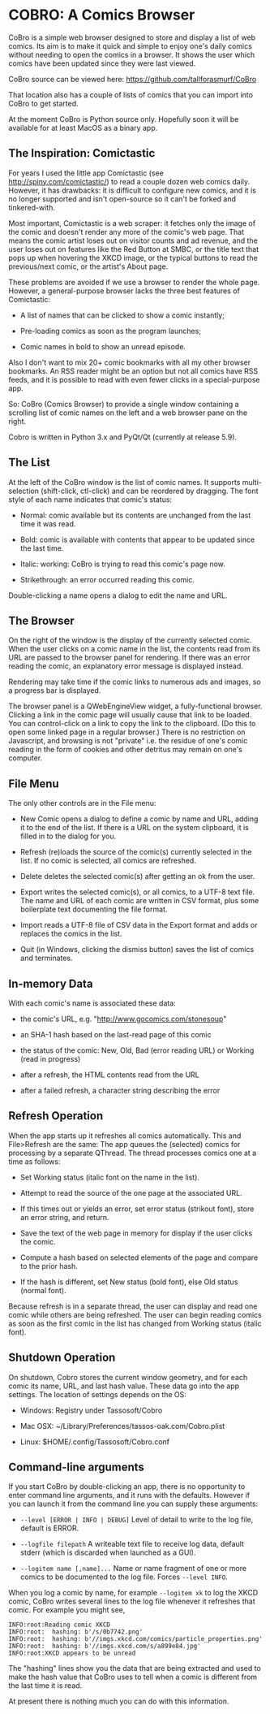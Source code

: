COBRO: A Comics Browser
=======================

CoBro is a simple web browser designed to store and display a list of web comics. Its aim is to make it quick and simple to enjoy one's daily comics without needing to open the comics in a browser. It shows the user which comics have been updated since they were last viewed.

CoBro source can be viewed here: https://github.com/tallforasmurf/CoBro

That location also has a couple of lists of comics that you can import into CoBro to get started.

At the moment CoBro is Python source only. Hopefully soon it will be available for at least MacOS as a binary app.

The Inspiration: Comictastic
----------------------------

For years I used the little app Comictastic (see http://spiny.com/comictastic/) to read a couple dozen web comics daily. However, it has drawbacks: it is difficult to configure new comics, and it is no longer supported and isn't open-source so it can't be forked and tinkered-with.

Most important, Comictastic is a web scraper: it fetches only the image of the comic and doesn't render any more of the comic's web page. That means the comic artist loses out on visitor counts and ad revenue, and the user loses out on features like the Red Button at SMBC, or the title text that pops up when hovering the XKCD image, or the typical buttons to read the previous/next comic, or the artist's About page.

These problems are avoided if we use a browser to render the whole page. However, a general-purpose browser lacks the three best features of Comictastic:

* A list of names that can be clicked to show a comic instantly;

* Pre-loading comics as soon as the program launches;

* Comic names in bold to show an unread episode.

Also I don't want to mix 20+ comic bookmarks with all my other browser bookmarks. An RSS reader might be an option but not all comics have RSS feeds, and it is possible to read with even fewer clicks in a special-purpose app.

So: CoBro (Comics Browser) to provide a single window containing a scrolling list of comic names on the left and a web browser pane on the right.

Cobro is written in Python 3.x and PyQt/Qt (currently at release 5.9).

The List
--------

At the left of the CoBro window is the list of comic names. It supports multi-selection (shift-click, ctl-click) and can be reordered by dragging. The font style of each name indicates that comic's status:

* Normal: comic available but its contents are unchanged from the last time it was read.

* Bold: comic is available with contents that appear to be updated since the last time.

* Italic: working: CoBro is trying to read this comic's page now.

* Strikethrough: an error occurred reading this comic.

Double-clicking a name opens a dialog to edit the name and URL.

The Browser
-----------

On the right of the window is the display of the currently selected comic. When the user clicks on a comic name in the list, the contents read from its URL are passed to the browser panel for rendering. If there was an error reading the comic, an explanatory error message is displayed instead.

Rendering may take time if the comic links to numerous ads and images, so a progress bar is displayed.

The browser panel is a QWebEngineView widget, a fully-functional browser. Clicking a link in the comic page will usually cause that link to be loaded. You can control-click on a link to copy the link to the clipboard. (Do this to open some linked page in a regular browser.) There is no restriction on Javascript, and browsing is not "private" i.e. the residue of one's comic reading in the form of cookies and other detritus may remain on one's computer.

File Menu
---------

The only other controls are in the File menu:

* New Comic opens a dialog to define a comic by name and URL, adding it to the end of the list. If there is a URL on the system clipboard, it is filled in to the dialog for you.

* Refresh (re)loads the source of the comic(s) currently selected in the list. If no comic is selected, all comics are refreshed.

* Delete deletes the selected comic(s) after getting an ok from the user.

* Export writes the selected comic(s), or all comics, to a UTF-8 text file. The name and URL of each comic are written in CSV format, plus some boilerplate text documenting the file format.

* Import reads a UTF-8 file of CSV data in the Export format and adds or replaces the comics in the list.

* Quit (in Windows, clicking the dismiss button) saves the list of comics and terminates.

In-memory Data
-----------

With each comic's name is associated these data:

* the comic's URL, e.g. "http://www.gocomics.com/stonesoup"

* an SHA-1 hash based on the last-read page of this comic

* the status of the comic: New, Old, Bad (error reading URL) or Working (read in progress)

* after a refresh, the HTML contents read from the URL

* after a failed refresh, a character string describing the error


Refresh Operation
-----------------

When the app starts up it refreshes all comics automatically. This and File>Refresh are the same: The app queues the (selected) comics for processing by a separate QThread. The thread processes comics one at a time as follows:

* Set Working status (italic font on the name in the list).

* Attempt to read the source of the one page at the associated URL.

* If this times out or yields an error, set error status (strikout font), store an error string, and return.

* Save the text of the web page in memory for display if the user clicks the comic.

* Compute a hash based on selected elements of the page and compare to the prior hash.

* If the hash is different, set New status (bold font), else Old status (normal font).

Because refresh is in a separate thread, the user can display and read one comic while others are being refreshed. The user can begin reading comics as soon as the first comic in the list has changed from Working status (italic font).

Shutdown Operation
------------------

On shutdown, Cobro stores the current window geometry, and for each comic its name, URL, and last hash value. These data go into the app settings. The location of settings depends on the OS:

* Windows: Registry under Tassosoft/Cobro

* Mac OSX: ~/Library/Preferences/tassos-oak.com/Cobro.plist

* Linux: $HOME/.config/Tassosoft/Cobro.conf

Command-line arguments
-----------------------

If you start CoBro by double-clicking an app, there is no opportunity to enter command line arguments, and it runs with the defaults. However if you can launch it from the command line you can supply these arguments:

* `--level [ERROR | INFO | DEBUG]` Level of detail to write to the log file, default is ERROR.

* `--logfile filepath` A writeable text file to receive log data, default stderr (which is discarded when launched as a GUI).

* `--logitem name [,name]...` Name or name fragment of one or more comics to be documented to the log file. Forces `--level INFO`.

When you log a comic by name, for example `--logitem xk` to log the XKCD comic, CoBro writes several lines to the log file whenever it refreshes that comic. For example you might see,

    INFO:root:Reading comic XKCD
    INFO:root:  hashing: b'/s/0b7742.png'
    INFO:root:  hashing: b'//imgs.xkcd.com/comics/particle_properties.png'
    INFO:root:  hashing: b'//imgs.xkcd.com/s/a899e84.jpg'
    INFO:root:XKCD appears to be unread

The "hashing" lines show you the data that are being extracted and used to make the hash value that CoBro uses to tell when a comic is different from the last time it is read.

At present there is nothing much you can do with this information.

